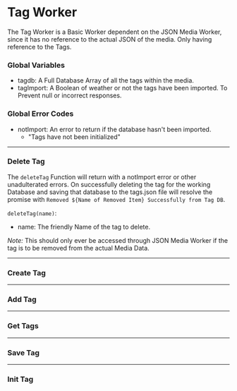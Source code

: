 # Tag Worker

The Tag Worker is a Basic Worker dependent on the JSON Media Worker, since it has no reference to the actual JSON of the media. Only having reference to the Tags.

### Global Variables
  * tagdb: A Full Database Array of all the tags within the media.
  * tagImport: A Boolean of weather or not the tags have been imported. To Prevent null or incorrect responses.

### Global Error Codes
  * notImport: An error to return if the database hasn't been imported.
    * "Tags have not been initialized"

***

### Delete Tag

The ```deleteTag``` Function will return with a notImport error or other unadulterated errors. On successfully deleting the tag for the working Database and saving that database to the tags.json file will resolve the promise with ```Removed ${Name of Removed Item} Successfully from Tag DB```.

```deleteTag(name)```:
  * name: The friendly Name of the tag to delete.

*Note:* This should only ever be accessed through JSON Media Worker if the tag is to be removed from the actual Media Data.

***

### Create Tag

***

### Add Tag

***

### Get Tags

***

### Save Tag

***

### Init Tag 

